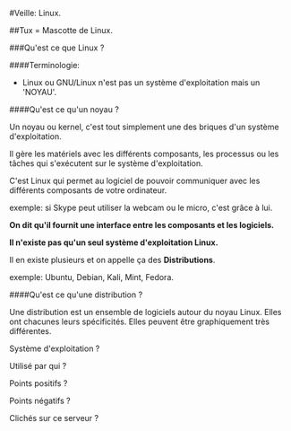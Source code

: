 #Veille: Linux.

##Tux = Mascotte de Linux.

###Qu'est ce que Linux ?

####Terminologie:

- Linux ou GNU/Linux n'est pas un système d'exploitation mais un 'NOYAU'.

####Qu'est ce qu'un noyau ?

Un noyau ou kernel, c'est tout simplement une des briques d'un système d'exploitation.

Il gère les matériels avec les différents composants, les processus ou les tâches qui s'exécutent sur le système d'exploitation.

C'est Linux qui permet au logiciel de pouvoir communiquer avec les différents composants de votre ordinateur.

exemple: si Skype peut utiliser la webcam ou le micro, c'est grâce à lui.

**On dit qu'il fournit une interface entre les composants et les logiciels.**

**Il n'existe pas qu'un seul système d'exploitation Linux.**

Il en existe plusieurs et on appelle ça des **Distributions**.

exemple: Ubuntu, Debian, Kali, Mint, Fedora.

####Qu'est ce qu'une distribution ?

Une distribution est un ensemble de logiciels autour du noyau Linux.
Elles ont chacunes leurs spécificités.
Elles peuvent être graphiquement très différentes.


Système d'exploitation ?



Utilisé par qui ?



Points positifs ?



Points négatifs ?



Clichés sur ce serveur ?
